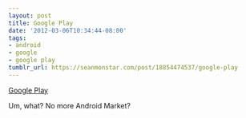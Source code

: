 ```yaml
---
layout: post
title: Google Play
date: '2012-03-06T10:34:44-08:00'
tags:
- android
- google
- google play
tumblr_url: https://seanmonstar.com/post/18854474537/google-play
---
```

[Google Play](https://play.google.com/about/features/)  

Um, what? No more Android Market?

